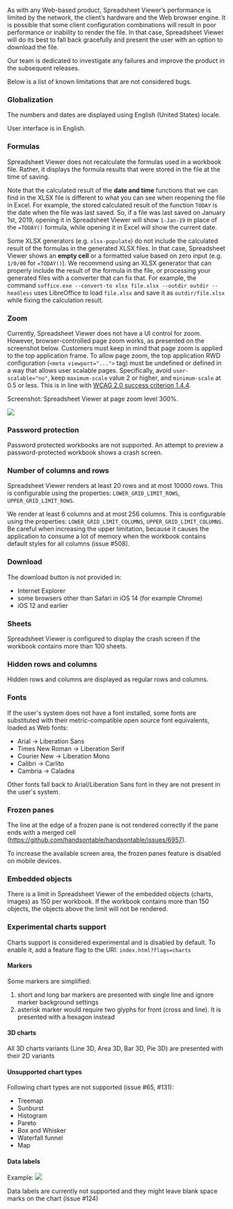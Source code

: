 As with any Web-based product, Spreadsheet Viewer’s performance is limited by the network, the client’s hardware and the Web browser engine. It is possible that some client configuration combinations will result in poor performance or inability to render the file. In that case, Spreadsheet Viewer will do its best to fall back gracefully and present the user with an option to download the file.

Our team is dedicated to investigate any failures and improve the product in the subsequent releases.

Below is a list of known limitations that are not considered bugs.

### Globalization

The numbers and dates are displayed using English (United States) locale.

User interface is in English.

### Formulas

Spreadsheet Viewer does not recalculate the formulas used in a workbook file. Rather, it displays the formula results that were stored in the file at the time of saving. 

Note that the calculated result of the **date and time** functions that we can find in the XLSX file is different to what you can see when reopening the file in Excel. For example, the stored calculated result of the function `TODAY` is the date when the file was last saved. So, if a file was last saved on January 1st, 2019, opening it in Spreadsheet Viewer will show `1-Jan-19` in place of the `=TODAY()` formula, while opening it in Excel will show the current date.

Some XLSX generators (e.g. `xlsx-populate`) do not include the calculated result of the formulas in the generated XLSX files. In that case, Spreadsheet Viewer shows an **empty cell** or a formatted value based on zero input (e.g. `1/0/00` for `=TODAY()`). We recommend using an XLSX generator that can properly include the result of the formula in the file, or processing your generated files with a converter that can fix that. For example, the command `soffice.exe --convert-to xlsx file.xlsx --outdir outdir --headless` uses LibreOffice to load `file.xlsx` and save it as `outdir/file.xlsx` while fixing the calculation result.

### Zoom

Currently, Spreadsheet Viewer does not have a UI control for zoom. However, browser-controlled page zoom works, as presented on the screenshot below. Customers must keep in mind that page zoom is applied to the top application frame. To allow page zoom, the top application RWD configuration (`<meta viewport="...">` tag) must be undefined or defined in a way that allows user scalable pages. Specifically, avoid `user-scalable="no"`, keep `maximum-scale` value 2 or higher, and `minimum-scale` at 0.5 or less. This is in line with [WCAG 2.0 success criterion 1.4.4](https://www.w3.org/TR/UNDERSTANDING-WCAG20/visual-audio-contrast-scale.html).

Screenshot: Spreadsheet Viewer at page zoom level 300%.

![](https://user-images.githubusercontent.com/566463/97979915-400e1580-1dd0-11eb-9cec-de18808f4979.png)

### Password protection

Password protected workbooks are not supported. An attempt to preview a password-protected workbook shows a crash screen.

### Number of columns and rows

Spreadsheet Viewer renders at least 20 rows and at most 10000 rows. This is configurable using the properties: `LOWER_GRID_LIMIT_ROWS`, `UPPER_GRID_LIMIT_ROWS`.

We render at least 6 columns and at most 256 columns. This is configurable using the properties: `LOWER_GRID_LIMIT_COLUMNS`, `UPPER_GRID_LIMIT_COLUMNS`. Be careful when increasing the upper limitation, because it causes the application to consume a lot of memory when the workbook contains default styles for all columns (issue #508).

### Download

The download button is not provided in:

- Internet Explorer
- some browsers other than Safari in iOS 14 (for example Chrome)
- iOS 12 and earlier

### Sheets

Spreadsheet Viewer is configured to display the crash screen if the workbook contains more than 100 sheets.

### Hidden rows and columns

Hidden rows and columns are displayed as regular rows and columns.

### Fonts

If the user's system does not have a font installed, some fonts are substituted with their metric-compatible open source  font equivalents, loaded as Web fonts:

- Arial → Liberation Sans
- Times New Roman → Liberation Serif
- Courier New → Liberation Mono
- Calibri → Carlito
- Cambria → Caladea

Other fonts fall back to Arial/Liberation Sans font in they are not present in the user's system.

### Frozen panes

The line at the edge of a frozen pane is not rendered correctly if the pane ends with a merged cell (https://github.com/handsontable/handsontable/issues/6957).

To increase the available screen area, the frozen panes feature is disabled on mobile devices.

### Embedded objects

There is a limit in Spreadsheet Viewer of the embedded objects (charts, images) as 150 per workbook. If the workbook contains more than 150 objects, the objects above the limit will not be rendered. 

### Experimental charts support

Charts support is considered experimental and is disabled by default. To enable it, add a feature flag to the URI: `index.html?flags=charts`

#### Markers
Some markers are simplified:

1. short and long bar markers are presented with single line and ignore marker background settings
1. asterisk marker would require two glyphs for front (cross and line). It is presented with a hexagon instead

#### 3D charts
All 3D charts variants (Line 3D, Area 3D, Bar 3D, Pie 3D) are presented with their 2D variants

#### Unsupported chart types
Following chart types are not supported (issue #65, #131):
* Treemap
* Sunburst
* Histogram
* Pareto
* Box and Whisker
* Waterfall funnel
* Map

#### Data labels
Example:
![](https://user-images.githubusercontent.com/6944137/67757480-2b1fd900-fa3c-11e9-830e-c4e380fa554c.png)

Data labels are currently not supported and they might leave blank space marks on the chart (issue #124)